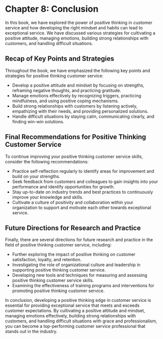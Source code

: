 Chapter 8: Conclusion
=====================

In this book, we have explored the power of positive thinking in customer service and how developing the right mindset and habits can lead to exceptional service. We have discussed various strategies for cultivating a positive attitude, managing emotions, building strong relationships with customers, and handling difficult situations.

Recap of Key Points and Strategies
----------------------------------

Throughout the book, we have emphasized the following key points and strategies for positive thinking customer service:

* Develop a positive attitude and mindset by focusing on strengths, reframing negative thoughts, and practicing gratitude.
* Manage emotions effectively by recognizing triggers, practicing mindfulness, and using positive coping mechanisms.
* Build strong relationships with customers by listening actively, empathizing with their needs, and providing personalized solutions.
* Handle difficult situations by staying calm, communicating clearly, and finding win-win solutions.

Final Recommendations for Positive Thinking Customer Service
------------------------------------------------------------

To continue improving your positive thinking customer service skills, consider the following recommendations:

* Practice self-reflection regularly to identify areas for improvement and build on your strengths.
* Seek feedback from customers and colleagues to gain insights into your performance and identify opportunities for growth.
* Stay up-to-date on industry trends and best practices to continuously improve your knowledge and skills.
* Cultivate a culture of positivity and collaboration within your organization to support and motivate each other towards exceptional service.

Future Directions for Research and Practice
-------------------------------------------

Finally, there are several directions for future research and practice in the field of positive thinking customer service, including:

* Further exploring the impact of positive thinking on customer satisfaction, loyalty, and retention.
* Investigating the role of organizational culture and leadership in supporting positive thinking customer service.
* Developing new tools and techniques for measuring and assessing positive thinking customer service skills.
* Examining the effectiveness of training programs and interventions for promoting positive thinking customer service.

In conclusion, developing a positive thinking edge in customer service is essential for providing exceptional service that meets and exceeds customer expectations. By cultivating a positive attitude and mindset, managing emotions effectively, building strong relationships with customers, and handling difficult situations with grace and professionalism, you can become a top-performing customer service professional that stands out in the industry.
